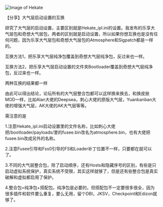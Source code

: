 ![Image of Hekate](https://user-images.githubusercontent.com/3665130/60391760-bc1e8c00-9afe-11e9-8b7a-b065873081b2.png)

【分享】大气层启动设置的互换

研究了大气层的启动设置，主要区别就是Hekate_ipl.ini的设置。我发布的乐享大气层包和奇想大气层包，两者的区别就是启动设置，所以如果你想互换也是没有任何问题，因为乐享大气层包和奇想大气层包的Atmosphere和Sigpatch都是一样的。

互换方法1，把乐享大气层纯净包覆盖到奇想大气层纯净包，反过来也一样。

互换方法2，把乐享大气层启动设置的文件夹Bootloader覆盖到奇想大气层纯净包，反过来也一样。

两种互换的结果都一样

由此可以得出结论，论坛所有的大气层整合包都可以这样换来换去，和换皮肤MOD一样，比如Alan大佬的Deepsea，刺心大佬的原版大气层，Yuanbanban大佬的增强大气层，AK大佬的AK大气层等等。

需注意的是

1.注意Hekate_ipl.ini启动设置里的文件名称，比如刺心大佬把/bootloader/payloads/里的fusee.bin改名为atmosphere.bin，也有大佬把fusee.bin改成另外的名称。

2.注意Fusee引导和Fss0引导的FS和Loader补丁位置不一样，只要都在就可以了。

3.不同的大气层整合包，除了启动顺序，还有Hosts和隐藏序号的区别，有些是只启动虚拟系统保护，真实系统不受限，其实这样就够了，但是还有些整合包是真实破解和虚拟都启用了保护。

4.整合包=纯净包+搭配包，纯净包是必要的，但搭配包不一定要很多很全，因为很多插件和软件要么重复，要么无用，留个DBI，JKSV，Checkpoint和Edizon就够了。
